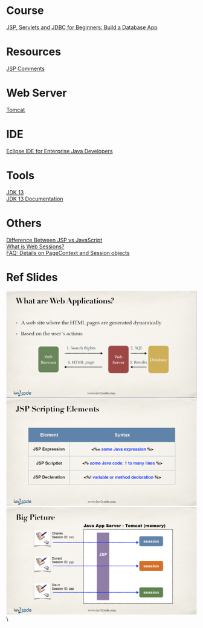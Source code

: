 # Course
[JSP, Servlets and JDBC for Beginners: Build a Database App](https://www.udemy.com/course/jsp-tutorial/learn/lecture/4056816#overview)
# Resources
[JSP Comments](https://stackoverflow.com/questions/220243/how-comment-a-jsp-expression)
# Web Server
[Tomcat](https://tomcat.apache.org/download-80.cgi)
# IDE
[Eclipse IDE for Enterprise Java Developers](https://www.eclipse.org/downloads/)
# Tools
[JDK 13](https://www.oracle.com/technetwork/java/javase/downloads/jdk13-downloads-5672538.html)\
[JDK 13 Documentation](https://docs.oracle.com/en/java/javase/13/index.html)
# Others
[Difference Between JSP vs JavaScript](https://www.educba.com/jsp-vs-javascript/)\
[What is Web Sessions?](https://stackoverflow.com/questions/3804209/what-are-sessions-how-do-they-work)\
[FAQ: Details on PageContext and Session objects](https://www.udemy.com/course/jsp-tutorial/learn/lecture/6081918#overview)
# Ref Slides
![What is WebApplication](/reference/WebApplication.png)\
![JSP Script Elements](/reference/JavaScriptingElement.png)\
![Web Session](/reference/TomcatSessionID.png)\

